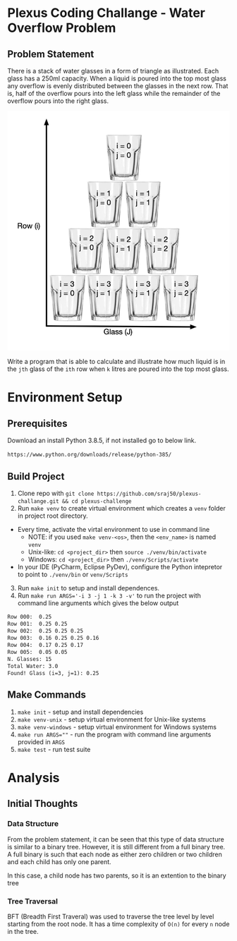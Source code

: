 # Plexus Coding Challange - Water Overflow Problem

## Problem Statement
There is a stack of water glasses in a form of triangle as illustrated. Each glass has a 250ml capacity. When a liquid is poured into the top most glass any
overflow is evenly distributed between the glasses in the next row. That is, half of the overflow pours into the left glass while the remainder of the overflow pours into the right glass.

![water_overflow](/images/water-overflow-problem.png)


Write a program that is able to calculate and illustrate how much liquid is in the `jth` glass of the `ith` row when `k` litres are poured into the top most glass.

# Environment Setup

## Prerequisites
Download an install Python 3.8.5, if not installed go to below link.

`https://www.python.org/downloads/release/python-385/`

## Build Project
1. Clone repo with `git clone https://github.com/sraj50/plexus-challange.git && cd plexus-challenge`
2. Run `make venv` to create virtual environment which creates a `venv` folder in project root directory.
  - Every time, activate the virtal environment to use in command line
    - NOTE: if you used `make venv-<os>`, then the `<env_name>` is named `venv`
    - Unix-like: `cd <project_dir>` then `source ./venv/bin/activate`
    - Windows: `cd <project_dir>` then `./venv/Scripts/activate`
  - In your IDE (PyCharm, Eclipse PyDev), configure the Python intepretor to point to `./venv/bin` or `venv/Scripts`
3. Run `make init` to setup and install dependences.
4. Run `make run ARGS='-i 3 -j 1 -k 3 -v'` to run the project with command line arguments which gives the below output
```
Row 000:  0.25
Row 001:  0.25 0.25
Row 002:  0.25 0.25 0.25
Row 003:  0.16 0.25 0.25 0.16
Row 004:  0.17 0.25 0.17
Row 005:  0.05 0.05
N. Glasses: 15
Total Water: 3.0
Found! Glass (i=3, j=1): 0.25
```

## Make Commands
1. `make init` - setup and install dependencies
2. `make venv-unix` - setup virtual environment for Unix-like systems
3. `make venv-windows` - setup virtual environment for Windows systems
4. `make run ARGS=""` - run the program with command line arguments provided in `ARGS`
5. `make test` - run test suite 

# Analysis

## Initial Thoughts

### Data Structure
From the problem statement, it can be seen that this type of data structure is similar to a binary tree. However, it is still different from a full binary tree. A full binary is such that each node as either zero children or two children and each child has only one parent.

In this case, a child node has two parents, so it is an extention to the binary tree

### Tree Traversal
BFT (Breadth First Traveral) was used to traverse the tree level by level starting from the root node. It has a time complexity of `O(n)` for every `n` node in the tree.
